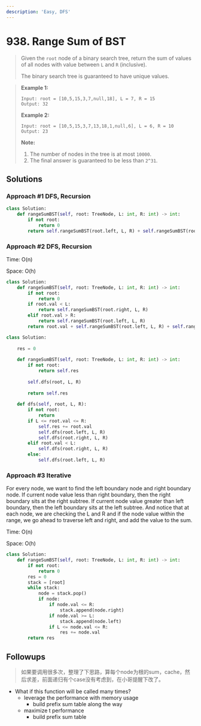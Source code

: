 ```yaml
---
description: 'Easy, DFS'
---
```


# 938. Range Sum of BST

> Given the `root` node of a binary search tree, return the sum of values of all nodes with value between `L` and `R` \(inclusive\).
>
> The binary search tree is guaranteed to have unique values.

> **Example 1:**
>
> ```text
> Input: root = [10,5,15,3,7,null,18], L = 7, R = 15
> Output: 32
> ```
>
> **Example 2:**
>
> ```text
> Input: root = [10,5,15,3,7,13,18,1,null,6], L = 6, R = 10
> Output: 23
> ```
>
> **Note:**
>
> 1. The number of nodes in the tree is at most `10000`.
> 2. The final answer is guaranteed to be less than `2^31`.

## Solutions

### Approach \#1 DFS, Recursion

```python
class Solution:
    def rangeSumBST(self, root: TreeNode, L: int, R: int) -> int:
        if not root:
            return 0
        return self.rangeSumBST(root.left, L, R) + self.rangeSumBST(root.right, L, R) + (root.val if L <= root.val <= R else 0)
```

### Approach \#2 DFS, Recursion

Time: O\(n\)

Space: O\(h\)

```python
class Solution:
    def rangeSumBST(self, root: TreeNode, L: int, R: int) -> int:
        if not root:
            return 0
        if root.val < L:
            return self.rangeSumBST(root.right, L, R)
        elif root.val > R:
            return self.rangeSumBST(root.left, L, R)
        return root.val + self.rangeSumBST(root.left, L, R) + self.rangeSumBST(root.right, L, R)
```

```python
class Solution:
    
    res = 0
    
    def rangeSumBST(self, root: TreeNode, L: int, R: int) -> int:
        if not root:
            return self.res
        
        self.dfs(root, L, R)
        
        return self.res
        
    def dfs(self, root, L, R):
        if not root:
            return
        if L <= root.val <= R:
            self.res += root.val
            self.dfs(root.left, L, R)
            self.dfs(root.right, L, R)
        elif root.val < L:
            self.dfs(root.right, L, R)
        else:
            self.dfs(root.left, L, R)
```

### Approach \#3 Iterative

For every node, we want to find the left boundary node and right boundary node. If current node value less than right boundary, then the right boundary sits at the right subtree. If current node value greater than left boundary, then the left boundary sits at the left subtree. And notice that at each node, we are checking the L and R and if the node value within the range, we go ahead to traverse left and right, and add the value to the sum.

Time: O\(n\)

Space: O\(h\)

```python
class Solution:
    def rangeSumBST(self, root: TreeNode, L: int, R: int) -> int:
        if not root:
            return 0
        res = 0
        stack = [root]
        while stack:
            node = stack.pop()
            if node:
                if node.val <= R:
                    stack.append(node.right)
                if node.val >= L:
                    stack.append(node.left)
                if L <= node.val <= R:
                    res += node.val
        return res
```

## Followups

> 如果要调用很多次，整理了下思路，算每个node为根的sum，cache，然后求差，前面递归有个case没有考虑到，在小哥提醒下改了。

* What if this function will be called many times?
  * leverage the performance with memory usage
    * build prefix sum table along the way
  * maximize t performance
    * build prefix sum table



